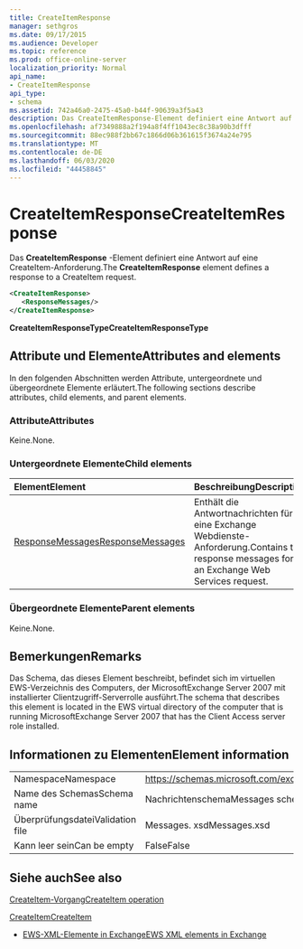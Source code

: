 ```yaml
---
title: CreateItemResponse
manager: sethgros
ms.date: 09/17/2015
ms.audience: Developer
ms.topic: reference
ms.prod: office-online-server
localization_priority: Normal
api_name:
- CreateItemResponse
api_type:
- schema
ms.assetid: 742a46a0-2475-45a0-b44f-90639a3f5a43
description: Das CreateItemResponse-Element definiert eine Antwort auf eine CreateItem-Anforderung.
ms.openlocfilehash: af7349888a2f194a8f4ff1043ec8c38a90b3dfff
ms.sourcegitcommit: 88ec988f2bb67c1866d06b361615f3674a24e795
ms.translationtype: MT
ms.contentlocale: de-DE
ms.lasthandoff: 06/03/2020
ms.locfileid: "44458845"
---
```

# <a name="createitemresponse"></a><span data-ttu-id="fc47b-103">CreateItemResponse</span><span class="sxs-lookup"><span data-stu-id="fc47b-103">CreateItemResponse</span></span>

<span data-ttu-id="fc47b-104">Das **CreateItemResponse** -Element definiert eine Antwort auf eine CreateItem-Anforderung.</span><span class="sxs-lookup"><span data-stu-id="fc47b-104">The **CreateItemResponse** element defines a response to a CreateItem request.</span></span> 
  
```xml
<CreateItemResponse>
   <ResponseMessages/>
</CreateItemResponse>
```

 <span data-ttu-id="fc47b-105">**CreateItemResponseType**</span><span class="sxs-lookup"><span data-stu-id="fc47b-105">**CreateItemResponseType**</span></span>
## <a name="attributes-and-elements"></a><span data-ttu-id="fc47b-106">Attribute und Elemente</span><span class="sxs-lookup"><span data-stu-id="fc47b-106">Attributes and elements</span></span>

<span data-ttu-id="fc47b-107">In den folgenden Abschnitten werden Attribute, untergeordnete und übergeordnete Elemente erläutert.</span><span class="sxs-lookup"><span data-stu-id="fc47b-107">The following sections describe attributes, child elements, and parent elements.</span></span>
  
### <a name="attributes"></a><span data-ttu-id="fc47b-108">Attribute</span><span class="sxs-lookup"><span data-stu-id="fc47b-108">Attributes</span></span>

<span data-ttu-id="fc47b-109">Keine.</span><span class="sxs-lookup"><span data-stu-id="fc47b-109">None.</span></span>
  
### <a name="child-elements"></a><span data-ttu-id="fc47b-110">Untergeordnete Elemente</span><span class="sxs-lookup"><span data-stu-id="fc47b-110">Child elements</span></span>

|<span data-ttu-id="fc47b-111">**Element**</span><span class="sxs-lookup"><span data-stu-id="fc47b-111">**Element**</span></span>|<span data-ttu-id="fc47b-112">**Beschreibung**</span><span class="sxs-lookup"><span data-stu-id="fc47b-112">**Description**</span></span>|
|:-----|:-----|
|[<span data-ttu-id="fc47b-113">ResponseMessages</span><span class="sxs-lookup"><span data-stu-id="fc47b-113">ResponseMessages</span></span>](responsemessages.md) <br/> |<span data-ttu-id="fc47b-114">Enthält die Antwortnachrichten für eine Exchange Webdienste-Anforderung.</span><span class="sxs-lookup"><span data-stu-id="fc47b-114">Contains the response messages for an Exchange Web Services request.</span></span>  <br/> |
   
### <a name="parent-elements"></a><span data-ttu-id="fc47b-115">Übergeordnete Elemente</span><span class="sxs-lookup"><span data-stu-id="fc47b-115">Parent elements</span></span>

<span data-ttu-id="fc47b-116">Keine.</span><span class="sxs-lookup"><span data-stu-id="fc47b-116">None.</span></span>
  
## <a name="remarks"></a><span data-ttu-id="fc47b-117">Bemerkungen</span><span class="sxs-lookup"><span data-stu-id="fc47b-117">Remarks</span></span>

<span data-ttu-id="fc47b-118">Das Schema, das dieses Element beschreibt, befindet sich im virtuellen EWS-Verzeichnis des Computers, der MicrosoftExchange Server 2007 mit installierter Clientzugriff-Serverrolle ausführt.</span><span class="sxs-lookup"><span data-stu-id="fc47b-118">The schema that describes this element is located in the EWS virtual directory of the computer that is running MicrosoftExchange Server 2007 that has the Client Access server role installed.</span></span>
  
## <a name="element-information"></a><span data-ttu-id="fc47b-119">Informationen zu Elementen</span><span class="sxs-lookup"><span data-stu-id="fc47b-119">Element information</span></span>

|||
|:-----|:-----|
|<span data-ttu-id="fc47b-120">Namespace</span><span class="sxs-lookup"><span data-stu-id="fc47b-120">Namespace</span></span>  <br/> |https://schemas.microsoft.com/exchange/services/2006/messages  <br/> |
|<span data-ttu-id="fc47b-121">Name des Schemas</span><span class="sxs-lookup"><span data-stu-id="fc47b-121">Schema name</span></span>  <br/> |<span data-ttu-id="fc47b-122">Nachrichtenschema</span><span class="sxs-lookup"><span data-stu-id="fc47b-122">Messages schema</span></span>  <br/> |
|<span data-ttu-id="fc47b-123">Überprüfungsdatei</span><span class="sxs-lookup"><span data-stu-id="fc47b-123">Validation file</span></span>  <br/> |<span data-ttu-id="fc47b-124">Messages. xsd</span><span class="sxs-lookup"><span data-stu-id="fc47b-124">Messages.xsd</span></span>  <br/> |
|<span data-ttu-id="fc47b-125">Kann leer sein</span><span class="sxs-lookup"><span data-stu-id="fc47b-125">Can be empty</span></span>  <br/> |<span data-ttu-id="fc47b-126">False</span><span class="sxs-lookup"><span data-stu-id="fc47b-126">False</span></span>  <br/> |
   
## <a name="see-also"></a><span data-ttu-id="fc47b-127">Siehe auch</span><span class="sxs-lookup"><span data-stu-id="fc47b-127">See also</span></span>



[<span data-ttu-id="fc47b-128">CreateItem-Vorgang</span><span class="sxs-lookup"><span data-stu-id="fc47b-128">CreateItem operation</span></span>](createitem-operation.md)
  
[<span data-ttu-id="fc47b-129">CreateItem</span><span class="sxs-lookup"><span data-stu-id="fc47b-129">CreateItem</span></span>](createitem.md)


- [<span data-ttu-id="fc47b-130">EWS-XML-Elemente in Exchange</span><span class="sxs-lookup"><span data-stu-id="fc47b-130">EWS XML elements in Exchange</span></span>](ews-xml-elements-in-exchange.md)


